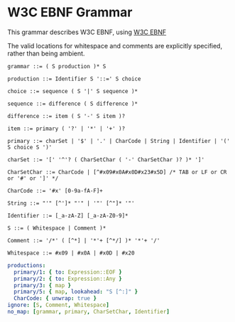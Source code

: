 # W3C EBNF Grammar

This grammar describes W3C EBNF, using [W3C EBNF](https://www.w3.org/TR/REC-xml/#sec-notation)

The valid locations for whitespace and comments are explicitly specified, rather than being ambient.

```ebnf
grammar ::= ( S production )* S

production ::= Identifier S '::=' S choice

choice ::= sequence ( S '|' S sequence )*

sequence ::= difference ( S difference )*

difference ::= item ( S '-' S item )?

item ::= primary ( '?' | '*' | '+' )?

primary ::= charSet | '$' | '.' | CharCode | String | Identifier | '(' S choice S ')'

charSet ::= '[' '^'? ( CharSetChar ( '-' CharSetChar )? )* ']'

CharSetChar ::= CharCode | [^#x09#x0A#x0D#x23#x5D] /* TAB or LF or CR or '#' or ']' */

CharCode ::= '#x' [0-9a-fA-F]+

String ::= "'" [^']* "'" | '"' [^"]* '"'

Identifier ::= [_a-zA-Z] [_a-zA-Z0-9]*

S ::= ( Whitespace | Comment )*

Comment ::= '/*' ( [^*] | '*'+ [^*/] )* '*'+ '/'

Whitespace ::= #x09 | #x0A | #x0D | #x20
```

```yml
productions:
  primary/1: { to: Expression::EOF }
  primary/2: { to: Expression::Any }
  primary/3: { map }
  primary/5: { map, lookahead: "S [^:]" }
  CharCode: { unwrap: true }
ignore: [S, Comment, Whitespace]
no_map: [grammar, primary, CharSetChar, Identifier]
```
